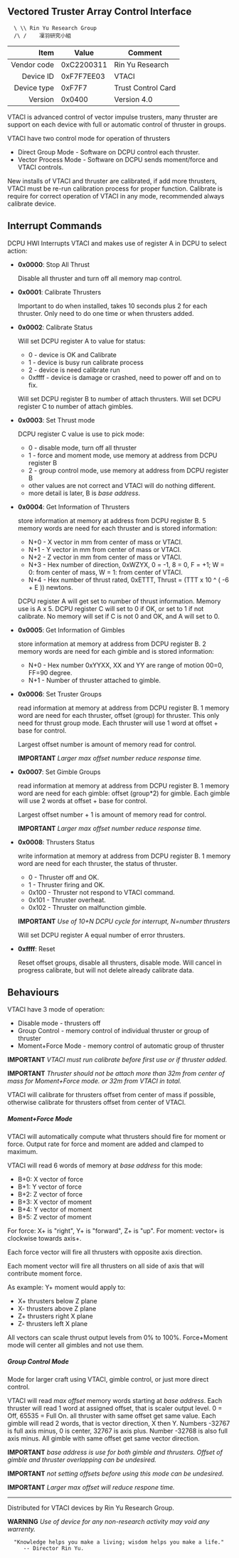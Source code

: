 Vectored Truster Array Control Interface
-----

```
  \ \\ Rin Yu Research Group
  /\ /    凜羽研究小組

```

|     Item       |   Value    |   Comment
| -------------: | ---------- | ----------------
|    Vendor code | 0xC2200311 | Rin Yu Research
|      Device ID | 0xF7F7EE03 | VTACI
|    Device type | 0xF7F7     | Trust Control Card
|        Version | 0x0400     | Version 4.0

VTACI is advanced control of vector impulse trusters, many thruster are support
on each device with full or automatic control of thruster in groups.

VTACI have two control mode for operation of thrusters
 - Direct Group Mode - Software on DCPU control each thruster.
 - Vector Process Mode - Software on DCPU sends moment/force and VTACI controls.

New installs of VTACI and thruster are calibrated, if add more thrusters, VTACI
must be re-run calibration process for proper function. Calibrate is require
for correct operation of VTACI in any mode, recommended always calibrate device.

Interrupt Commands
----

DCPU HWI Interrupts VTACI and makes use of register A in DCPU to select action:

 - **0x0000**: Stop All Thrust

   Disable all thruster and turn off all memory map control.

 - **0x0001**: Calibrate Thrusters

   Important to do when installed, takes 10 seconds plus 2 for each thruster.
   Only need to do one time or when thrusters added.

 - **0x0002**: Calibrate Status

   Will set DCPU register A to value for status:
   - 0 - device is OK and Calibrate
   - 1 - device is busy run calibrate process
   - 2 - device is need calibrate run
   - 0xffff - device is damage or crashed, need to power off and on to fix.

   Will set DCPU register B to number of attach thrusters.
   Will set DCPU register C to number of attach gimbles.

 - **0x0003**: Set Thrust mode

   DCPU register C value is use to pick mode:
   - 0 - disable mode, turn off all thruster
   - 1 - force and moment mode, use memory at address from DCPU register B
   - 2 - group control mode, use memory at address from DCPU register B
   - other values are not correct and VTACI will do nothing different.
   - more detail is later, B is *base address*.

 - **0x0004**: Get Information of Thrusters

   store information at memory at address from DCPU register B.
   5 memory words are need for each thruster and is stored information:
   - N+0 - X vector in mm from center of mass or VTACI.
   - N+1 - Y vector in mm from center of mass or VTACI.
   - N+2 - Z vector in mm from center of mass or VTACI.
   - N+3 - Hex number of direction, 0xWZYX, 0 = -1, 8 = 0, F = +1;
     W = 0: from center of mass, W = 1: from center of VTACI.
   - N+4 - Hex number of thrust rated, 0xETTT, Thrust = (TTT x 10 ^ ( -6 + E ))
     newtons.

   DCPU register A will get set to number of thrust information.
   Memory use is A x 5.
   DCPU register C will set to 0 if OK, or set to 1 if not calibrate.
   No memory will set if C is not 0 and OK, and A will set to 0.

 - **0x0005**: Get Information of Gimbles

   store information at memory at address from DCPU register B.
   2 memory words are need for each gimble and is stored information:
   - N+0 - Hex number 0xYYXX, XX and YY are range of motion 00=0, FF=90 degree.
   - N+1 - Number of thruster attached to gimble.

 - **0x0006**: Set Truster Groups

   read information at memory at address from DCPU register B.
   1 memory word are need for each thruster, offset (group) for thruster.
   This only need for thrust group mode.
   Each thruster will use 1 word at offset + base for control.

   Largest offset number is amount of memory read for control.

   **IMPORTANT** *Larger max offset number reduce response time.*

 - **0x0007**: Set Gimble Groups

   read information at memory at address from DCPU register B.
   1 memory word are need for each gimble: offset (group*2) for gimble.
   Each gimble will use 2 words at offset + base for control.

   Largest offset number + 1 is amount of memory read for control.

   **IMPORTANT** *Larger max offset number reduce response time.*

 - **0x0008**: Thrusters Status

   write information at memory at address from DCPU register B.
   1 memory word are need for each thruster, the status of thruster.

    - 0 - Thruster off and OK.
    - 1 - Thruster firing and OK.
    - 0x100 - Thruster not respond to VTACI command.
    - 0x101 - Thruster overheat.
    - 0x102 - Thruster on malfunction gimble.

   **IMPORTANT** *Use of 10+N DCPU cycle for interrupt, N=number thrusters*

   Will set DCPU register A equal number of error thrusters.

 - **0xffff**: Reset

   Reset offset groups, disable all thrusters, disable mode.
   Will cancel in progress calibrate, but will not delete already calibrate data.

Behaviours
----

VTACI have 3 mode of operation:
 - Disable mode - thrusters off
 - Group Control - memory control of individual thruster or group of thruster
 - Moment+Force Mode - memory control of automatic group of thruster

**IMPORTANT** *VTACI must run calibrate before first use or if thruster added.*

**IMPORTANT** *Thruster should not be attach more than 32m from center of mass*
*for Moment+Force mode. or 32m from VTACI in total.*

VTACI will calibrate for thrusters offset from center of mass if possible,
otherwise calibrate for thrusters offset from center of VTACI.

##### Moment+Force Mode

VTACI will automatically compute what thrusters should fire for moment or force.
Output rate for force and moment are added and clamped to maximum.

VTACI will read 6 words of memory at *base address* for this mode:
 - B+0: X vector of force
 - B+1: Y vector of force
 - B+2: Z vector of force
 - B+3: X vector of moment
 - B+4: Y vector of moment
 - B+5: Z vector of moment

For force: X+ is "right", Y+ is "forward", Z+ is "up".
For moment: vector+ is clockwise towards axis+.

Each force vector will fire all thrusters with opposite axis direction.

Each moment vector will fire all thrusters on all side of axis that will contribute
moment force.

As example: Y+ moment would apply to:
 - X+ thrusters below Z plane
 - X- thrusters above Z plane
 - Z+ thrusters right X plane
 - Z- thrusters left X plane

All vectors can scale thrust output levels from 0% to 100%.
Force+Moment mode will center all gimbles and not use them.


##### Group Control Mode

Mode for larger craft using VTACI, gimble control, or just more direct control.

VTACI will read *max offset* memory words starting at *base address*.
Each thruster will read 1 word at assigned offset, that is scaler output level.
0 = Off, 65535 = Full On. all thruster with same offset get same value.
Each gimble will read 2 words, that is vector direction, X then Y.
Numbers -32767 is full axis minus, 0 is center, 32767 is axis plus.
Number -32768 is also full axis minus.
All gimble with same offset get same vector direction.

**IMPORTANT** *base address is use for both gimble and thrusters. Offset*
*of gimble and thruster overlapping can be undesired.*

**IMPORTANT** *not setting offsets before using this mode can be undesired.*

**IMPORTANT** *Larger max offset will reduce respone time.*

-----

Distributed for VTACI devices by Rin Yu Research Group.

**WARNING** *Use of device for any non-research activity may void any warrenty.*

```
  "Knowledge helps you make a living; wisdom helps you make a life."
     -- Director Rin Yu.
```

